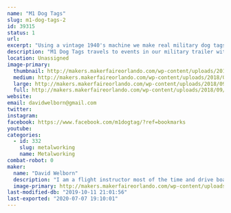 ```yaml
---
name: "M1 Dog Tags"
slug: m1-dog-tags-2
id: 39315
status: 1
url: 
excerpt: "Using a vintage 1940's machine we make real military dog tags from the WWII through Vietnam time period."
description: "M1 Dog Tags travels to events in our military trailer with our 1940's dog tag machine.  We can make REAL vintage dog tags.  Customers can make custom tags with any message they want or recreate a lost or family heirloom dog tag."
location: Unassigned
image-primary:
  thumbnail: http://makers.makerfaireorlando.com/wp-content/uploads/2018/09/edited_1468106728427-150x150.jpg
  medium: http://makers.makerfaireorlando.com/wp-content/uploads/2018/09/edited_1468106728427-300x209.jpg
  large: http://makers.makerfaireorlando.com/wp-content/uploads/2018/09/edited_1468106728427-1024x713.jpg
  full: http://makers.makerfaireorlando.com/wp-content/uploads/2018/09/edited_1468106728427.jpg
website: 
email: davidwelborn@gmail.com
twitter: 
instagram: 
facebook: https://www.facebook.com/m1dogtag/?ref=bookmarks
youtube: 
categories:
  - id: 332
    slug: metalworking
    name: Metalworking
combat-robot: 0
maker:
  name: "David Welborn"
  description: "I am a flight instructor most of the time and drive boats at Disney part time. On weekends we like to bring the military trailer out to fun events and make vintage dog tags with any message the customer wants.  Is great to get out there and meet people and honor our military."
  image-primary: http://makers.makerfaireorlando.com/wp-content/uploads/2018/09/20161015_101148-1024x576.jpg
last-modified-db: "2019-10-11 21:01:56"
last-exported: "2020-07-07 19:10:01"
---
```


